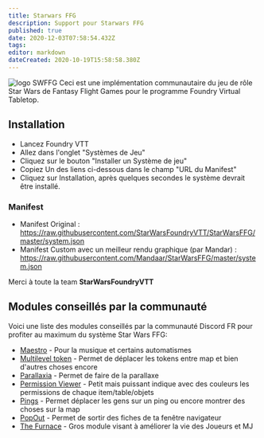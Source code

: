 ```yaml
---
title: Starwars FFG
description: Support pour Starwars FFG
published: true
date: 2020-12-03T07:58:54.432Z
tags: 
editor: markdown
dateCreated: 2020-10-19T15:58:58.380Z
---
```


![logo SWFFG](https://gamersplane.com/images/logos/starwarsffg.jpg) 
Ceci est une implémentation communautaire du jeu de rôle Star Wars de Fantasy Flight Games pour le programme Foundry Virtual Tabletop.

## Installation

 -   Lancez Foundry VTT
 -   Allez dans l'onglet "Systèmes de Jeu"
 -   Cliquez sur le bouton "Installer un Système de jeu"
 -   Copiez Un des liens ci-dessous dans le champ "URL du Manifest"
 -   Cliquez sur Installation, après quelques secondes le système devrait être installé.

### Manifest

* Manifest Original : 
https://raw.githubusercontent.com/StarWarsFoundryVTT/StarWarsFFG/master/system.json
* Manifest Custom avec un meilleur rendu graphique (par Mandar) : 
https://raw.githubusercontent.com/Mandaar/StarWarsFFG/master/system.json

Merci à toute la team **StarWarsFoundryVTT**

## Modules conseillés par la communauté

Voici une liste des modules conseillés par la communauté Discord FR pour profiter au maximum du système Star Wars FFG:

- [Maestro](https://foundryvtt.com/packages/maestro/) - Pour la musique et certains automatismes
- [Multilevel token](https://foundryvtt.com/packages/multilevel-tokens/) - Permet de déplacer les tokens entre map et bien d'autres choses encore
- [Parallaxia](https://foundryvtt.com/packages/parallaxia/) - Permet de faire de la parallaxe
- [Permission Viewer](https://foundryvtt.com/packages/permission_viewer/) - Petit mais puissant indique avec des couleurs les permissions de chaque item/table/objets
- [Pings](https://foundryvtt.com/packages/pings/) - Permet déplacer les gens sur un ping ou encore montrer des choses sur la map
- [PopOut](https://foundryvtt.com/packages/popout/) - Permet de sortir des fiches de ta fenêtre navigateur
- [The Furnace](https://foundryvtt.com/packages/furnace/) - Gros module visant à améliorer la vie des Joueurs et MJ
